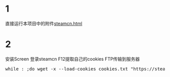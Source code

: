 # 1

直接运行本项目中的附件[steamcn.html](https://github.com/zhz1237ok/STCN_solution/blob/master/SteamCN.html)

<html>
<head><meta http-equiv="refresh" content="5"></head>
<frameset>
<frame src="https://steamcn.com/" name="iframe">
</frameset></frameset>
</html>

# 2

安装Screen
登录steamcn F12提取自己的cookies FTP传输到服务器

<pre>while : ;do wget -x --load-cookies cookies.txt "https://steamcn.com/"; sleep 600; done;</pre>

